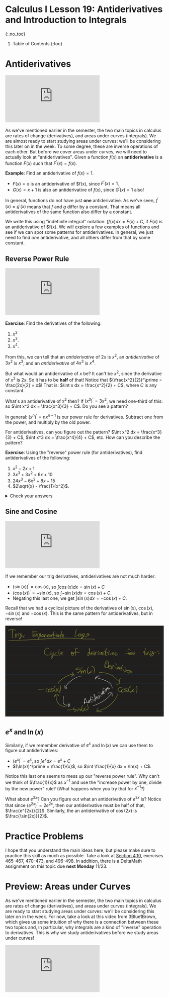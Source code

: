 # Calculus I Lesson 19: Antiderivatives and Introduction to Integrals
{:.no_toc}

1. Table of Contents
{:toc}

# Antiderivatives

<div class="youtube-container">
<iframe src="https://www.youtube.com/embed/6kuMMmv7LYE" frameborder="0" allow="accelerometer; autoplay; clipboard-write; encrypted-media; gyroscope; picture-in-picture" allowfullscreen></iframe>
</div>

As we've mentioned earlier in the semester, the two main topics in calculus are rates of change (derivatives), and areas under curves (integrals). We are almost ready to start studying areas under curves: we'll be considering this later on in the week. To some degree, these are inverse operations of each other. But before we cover areas under curves, we will need to actually look at "antiderivatives". Given a function $f(x)$ an **antiderivative** is a function $F(x)$ such that $F^\prime(x) = f(x)$.

**Example**: Find an antiderivative of $f(x) = 1$.

* $F(x) = x$ is an antiderivative of $f(x), since $F^\prime(x) = 1$.
* $G(x) = x + 1$ is also an antiderivative of $f(x)$, since $G^\prime(x) = 1$ also!

In general, functions do not have just **one** antiderivative. As we've seen, $f^\prime(x) = g^\prime(x)$ means that $f$ and $g$ differ by a constant. That means all antiderivatives of the same function also differ by a constant.

We write this using "indefinite integral" notation: $\int f(x) dx = F(x) + C$, if $F(x)$ is an antiderivative of $f(x). We will explore a few examples of functions and see if we can spot some patterns for antiderivatives. In general, we just need to find *one* antiderivative, and all others differ from that by some constant.

## Reverse Power Rule

<div class="youtube-container">
<iframe src="https://www.youtube.com/embed/5V9drhiHeA8" frameborder="0" allow="accelerometer; autoplay; clipboard-write; encrypted-media; gyroscope; picture-in-picture" allowfullscreen></iframe>
</div>

**Exercise**: Find the derivatives of the following:

1. $x^2$
2. $x^3$.
3. $x^4$.

From this, we can tell that an *antiderivative* of $2x$ is $x^2$, an *antiderivative* of $3x^2$ is $x^3$, and an *antiderivative* of $4x^3$ is $x^4$.

But what would an antiderivative of $x$ be? It can't be $x^2$, since the derivative of $x^2$ is $2x$. So it has to be **half** of that! Notice that $(\frac{x^2}{2})^\prime = \frac{2x}{2} = x$! That is: $\int x dx = \frac{x^2}{2} + C$, where $C$ is any constant.

What's an antiderivative of $x^2$ then? If $(x^3)^\prime = 3x^2$, we need one-third of this: so $\int x^2 dx = \frac{x^3}{3} + C$. Do you see a pattern?

In general: $(x^n)^\prime = n x^{n-1}$ is our power rule for derivatives. Subtract one from the power, and multiply by the old power.

For antiderivatives, can you figure out the pattern? $\int x^2 dx = \frac{x^3}{3} + C$, $\int x^3 dx = \frac{x^4}{4} + C$, etc. How can you describe the pattern?

**Exercise**: Using the "reverse" power rule (for antiderivatives), find antiderivatives of the following:

1. $x^2 - 2x + 1$
2. $3x^3 + 3x^2 + 6x + 10$
3. $24x^3 - 6x^2 + 8x - 15$
4. $2\sqrt{x} - \frac{1}{x^2}$.

<details>
    <summary>Check your answers</summary>
    <ol>
        <li>$\frac{x^3}{3} - x^2 + x + C$</li>
        <li>$\frac{3x^4}{4} + x^3 + 3x^2 + 10x + C$</li>
        <li>$6x^4 - 2x^3 + 4x^2 - 15x + C$</li>
        <li>$\frac{2}{3} x^{3/2} + \frac{1}{x}$. Notice that writing everything in exponent form will help, and then you just use the same rule: increase the power by one, and then divide by the new power.</li>
    </ol>
</details>

## Sine and Cosine

<div class="youtube-container">
<iframe src="https://www.youtube.com/embed/mYR5fhivrfQ" frameborder="0" allow="accelerometer; autoplay; clipboard-write; encrypted-media; gyroscope; picture-in-picture" allowfullscreen></iframe>
</div>

If we remember our trig derivatives, antiderivatives are not much harder:

* $(\sin(x))^\prime = \cos(x)$, so $\int \cos(x) dx = \sin(x) + C$
* $(\cos(x))^\prime = -\sin(x)$, so $\int -\sin(x) dx = \cos(x) + C$.
* Negating this last one, we get $\int \sin(x) dx = -\cos(x) + C$.

Recall that we had a cyclical picture of the derivatives of $\sin(x)$, $\cos(x)$, $-\sin(x)$ and $-\cos(x)$. This is the same pattern for antiderivatives, but in reverse!

<img title="Cycle of trig derivatives" alt="Cycle of trig derivatives" src="trig_derivs_cycle.jpeg" class="noreverse" />

## $e^x$ and $\ln(x)$

Similarly, if we remember derivative of $e^x$ and $\ln(x)$ we can use them to figure out antiderivatives:

* $(e^x)^\prime = e^x$, so $\int e^x dx = e^x + C$
* $(\ln(x))^\prime = \frac{1}{x}$, so $\int \frac{1}{x} dx = \ln(x) + C$.

Notice this last one seems to mess up our "reverse power rule". Why can't we think of $\frac{1}{x}$ as $x^{-1}$ and use the "increase power by one, divide by the new power" rule? (What happens when you try that for $x^{-1}$?)

What about $e^{2x}$? Can you figure out what an antiderivative of $e^{2x}$ is? Notice that since $(e^{2x})^\prime = 2e^{2x}$, then our antiderivative must be half of that, $\frac{e^{2x}}{2}$. Similarly, the an antiderivative of $\cos(2x)$ is $\frac{\sin(2x)}{2}$.

# Practice Problems

I hope that you understand the main ideas here, but please make sure to practice this skill as much as possible. Take a look at [Section 4.10](https://openstax.org/books/calculus-volume-1/pages/4-10-antiderivatives), exercises 465-467, 470-473, and 496-498. In addition, there is a DeltaMath assignment on this topic due **next Monday** 11/23.

# Preview: Areas under Curves

As we've mentioned earlier in the semester, the two main topics in calculus are rates of change (derivatives), and areas under curves (integrals). We are ready to start studying areas under curves: we'll be considering this later on in the week. For now, take a look at this video from 3Blue1Brown, which gives us some intuition of why there is a connection between these two topics and, in particular, why integrals are a kind of "inverse" operation to derivatives. This is why we study antiderivatives before we study areas under curves!

<div class="youtube-container">
<iframe src="https://www.youtube.com/embed/rfG8ce4nNh0" frameborder="0" allow="accelerometer; autoplay; clipboard-write; encrypted-media; gyroscope; picture-in-picture" allowfullscreen></iframe>
</div>
